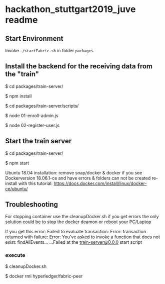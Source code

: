 # hackathon_stuttgart2019_juve readme

## Start Environment

Invoke `./startFabric.sh` in folder `packages`.

## Install the backend for the receiving data from the "train"
$ cd packages/train-server/

$ npm install

$ cd packages/train-server/scripts/

$ node 01-enroll-admin.js

$ node 02-register-user.js

## Start the train server

$ cd packages/train-server/

$ npm start

Ubuntu 18.04 installation:
remove snap/docker & docker if you see Dockerversion 18.06.1-ce and have errors &  folders can not be created
re-install with this tutorial:
https://docs.docker.com/install/linux/docker-ce/ubuntu/

## Troubleshooting
For stopping container use the cleanupDocker.sh if you get errors the only solution could be to stop the docker deamon or reboot your PC/Laptop

If you get this error:
Failed to evaluate transaction: Error: transaction returned with failure: Error: You've asked to invoke a function that does not exist: findAllEvents...
...Failed at the train-server@0.0.0 start script
### execute
$ cleanupDocker.sh

$ docker rmi hyperledger/fabric-peer
